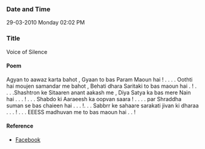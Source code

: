 ### Date and Time

29-03-2010 Monday 02:02 PM

### Title

Voice of Silence

#### Poem

Agyan to aawaz karta bahot , Gyaan to bas Param Maoun hai ! . . . . Oothti hai moujen samandar me bahot , Behati dhara Saritaki to bas maoun hai . ! . . . .Shashtron ke Sitaaren anant aakash me , Diya Satya ka bas mere Nain hai . . . ! . . . Shabdo ki Aaraeesh ka oopvan saara ! . . . . par  Shraddha suman se bas chaieen hai . . . !. . . Sabbrr ke sahaare sarakati jivan ki dharaa . . . ! . . . EEESS madhuvan me to bas maoun hai . . !

#### Reference

* [Facebook](https://www.facebook.com/notes/teertha-yoga/voice-of-silence/108823192471300/)

